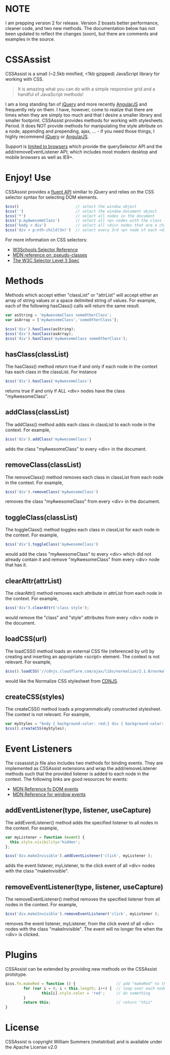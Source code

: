 NOTE
=====

I am prepping version 2 for release.  Version 2 boasts better performance, cleaner code, and two new methods.  The documentation below has not been updated to reflect the changes (soon), but there are comments and examples in the source.

CSSAssist
=========

CSSAssist is a small (~2.5kb minified, <1kb gzipped) JavaScript library for working with CSS.

> It is amazing what you can do with a simple responsive grid and a handful of JavaScript methods!

I am a long standing fan of [jQuery](http://jquery.com/) and more recently [AngularJS](http://angularjs.org/) and frequently rely on them.  I have, however, come to realize that there are times when they are simply too much and that I desire a smaller library and smaller footprint.  CSSAssist provides methods for working with stylesheets. Period.  It does NOT provide methods for manipulating the style attribute on a node, appending and prepending, ajax, ... - if you need those things, I highly recommend [jQuery](http://jquery.com/) or [AngularJS](http://angularjs.org/).

Support is [limited to browsers](http://caniuse.com/queryselector) which provide the querySelector API and the add/removeEventListener API; which includes most modern desktop and mobile browsers as well as IE9+.

Enjoy!
Use
===
CSSAssist provides a [fluent API](http://en.wikipedia.org/wiki/Fluent_interface) similiar to jQuery and relies on the CSS selector syntax for selecting DOM elements.

```javascript
$css()                         // select the window object
$css('')                       // select the window.document object
$css('*')                      // select all nodes in the document
$css('p.myAwesomeClass')       // select all <p> nodes with the class .myAwesomeClass
$css('body > div')             // select all <div> nodes that are a child of <body>
$css('div > p:nth-child(3n)')  // select every 3rd <p> node of each <div> node
```

For more information on CSS selectors:
* [W3Schools Selector Reference](http://www.w3schools.com/cssref/css_selectors.asp)
* [MDN reference on :pseudo-classes](https://developer.mozilla.org/en-US/docs/Web/CSS/Pseudo-classes)
* [The W3C Selector Level 3 Spec](http://www.w3.org/TR/css3-selectors/)

Methods
=========
Methods which accept either "classList" or "attrList" will accept either an array of string values or a space delimited string of values. For example, each of the following hasClass() calls will return the same result.

```javascript
var asString = 'myAwesomeClass someOtherClass';
var asArray = ['myAwesomeClass','someOtherClass'];

$css('div').hasClass(asString);
$css('div').hasClass(asArray);
$css('div').hasClass('myAwesomeClass someOtherClass');
```

hasClass(classList)
-------------------
The hasClass() method return true if and only if each node in the context has each class in the classList.  For instance

```javascript
$css('div').hasClass('myAwesomeClass')
```

returns true if and only if ALL &lt;div&gt; nodes have the class "myAwesomeClass".

addClass(classList)
--------------------
The addClass() method adds each class in classList to each node in the context. For example,

```javascript
$css('div').addClass('myAwesomeClass')
```

adds the class "myAwesomeClass" to every &lt;div&gt; in the document.

removeClass(classList)
-----------------------
The removeClass() method removes each class in classList from each node in the context. For example,

```javascript
$css('div').removeClass('myAwesomeClass')
```

removes the class "myAwesomeClass" from every &lt;div&gt; in the document.

toggleClass(classList)
----------------------
The toggleClass() method toggles each class in classList for each node in the context. For example,

```javascript
$css('div').toggleClass('myAwesomeClass')
```

would add the class "myAwesomeClass" to every &lt;div&gt; which did not already contain it and remove "myAwesomeClass" from every &lt;div&gt; node that has it.

clearAttr(attrList)
---------------------
The clearAttr() method removes each attribute in attrList from each node in the context.  For example,

```javascript
$css('div').clearAttr('class style');
```

would remove the "class" and "style" attributes from every &lt;div&gt; node in the document.

loadCSS(url)
-----------------
The loadCSS() method loads an external CSS file (referenced by url) by creating and inserting an appropriate &lt;script&gt; element.  The context is not relevant.  For example,

```javascript
$css().loadCSS('//cdnjs.cloudflare.com/ajax/libs/normalize/2.1.0/normalize.css');
```

would like the Normalize CSS stylesheet from [CDNJS](http://cdnjs.com/).

createCSS(styles)
----------------
The createCSS() method loads a programmatically constructed stylesheet. The context is not relevant. For example,

```javascript
var myStyles = "body { background-color: red;} div { background-color: yellow;}";
$css().createCSS(myStyles);
```
Event Listeners
===============
The cssassist.js file also includes two methods for binding events.  They are implemented as CSSAssist extensions and wrap the add/removeListener methods such that the provided listener is added to each node in the context.
The following links are good resources for events:
* [MDN Reference fo DOM events](https://developer.mozilla.org/en-US/docs/Web/Reference/Events)
* [MDN Reference for window events](https://developer.mozilla.org/en-US/docs/Web/API/Window#Event_handlers)

addEventListener(type, listener, useCapture)
--------------------------------------------
The addEventListener() method adds the specified listener to all nodes in the context.  For example,

```javascript
var myListener = function (event) {
  this.style.visibility='hidden';
};

$css('div.makeInvisible').addEventListener('click', myListener );
```
adds the event listener, myListener, to the click event of all &lt;div&gt; nodes with the class "makeInvisible".

removeEventListener(type, listener, useCapture)
------------------------------------------------
The removeEventListener() method removes the specified listener from all nodes in the context.  For example,

```javascript
$css('div.makeInvisible').removeEventListener('click', myListener );
```
removes the event listener, myListener, from the click event of all &lt;div&gt; nodes with the class "makeInvisible".  The event will no longer fire when the &lt;div&gt; is clicked.

Plugins
=======
CSSAssist can be extended by providing new methods on the CSSAssist prototype.

```javascript
$css.fn.makeRed = function () {                  // add "makeRed" to the CSSAssist prototype
        for (var i = 0; i < this.length; i++) {  // loop over each node in the context
                this[i].style.color = 'red';     // do something
        }
        return this;                             // return "this"
}
```

License
=======
CSSAssist is copyright William Summers (metatribal) and is available under the Apache License v2.0
